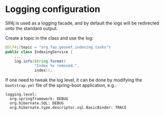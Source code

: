 # Logging configuration

Slf4j is used as a logging facade, and by default the logs will be redirected
onto the standard output.


Create a topic in the class and use the log:
```java
@Slf4j(topic = "org.fao.geonet.indexing.tasks")
public class IndexingService {
    ...
    log.info(String.format(
             "Index %s removed.",
             index));
```


If one need to tweak the log level, it can be done by modifying the
`bootstrap.yml` file of the spring-boot application, e.g.:

```
logging.level:
  org.springframework: DEBUG
  org.hibernate.SQL: DEBUG
  org.hibernate.type.descriptor.sql.BasicBinder: TRACE
```

